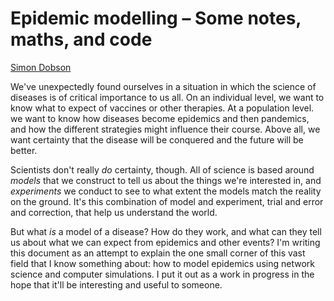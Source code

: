 # Epidemic modelling &ndash; Some notes, maths, and code

[Simon Dobson](mailto:simon.dobson@st-andrews.ac.uk)


We've unexpectedly found ourselves in a situation in which the science
of diseases is of critical importance to us all. On an individual
level, we want to know what to expect of vaccines or other
therapies. At a population level. we want to know how diseases become
epidemics and then pandemics, and how the different strategies might
influence their course. Above all, we want certainty that the disease
will be conquered and the future will be better.

Scientists don't really *do* certainty, though. All of science
is based around *models* that we construct to tell us about the things
we're interested in, and *experiments* we conduct to see to what extent
the models match the reality on the ground. It's this combination of
model and experiment, trial and error and correction, that help us
understand the world.

But what *is* a model of a disease? How do they work, and what can they
tell us about what we can expect from epidemics and other events? I'm writing
this document as an attempt to explain the one small corner of this
vast field that I know something about: how to model epidemics using
network science and computer simulations. I put it out as a work
in progress in the hope that it'll be interesting and useful to someone.





